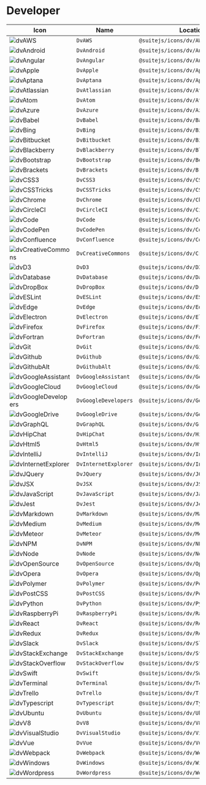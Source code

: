 # Developer

| Icon | Name | Location |
| --- | --- | --- |
| ![dvAWS](https://cdn.rawgit.com/suitejs/suitejs/master/packages/icons/svg/dv/AWS.svg) | `DvAWS` | `@suitejs/icons/dv/AWS` |
| ![dvAndroid](https://cdn.rawgit.com/suitejs/suitejs/master/packages/icons/svg/dv/Android.svg) | `DvAndroid` | `@suitejs/icons/dv/Android` |
| ![dvAngular](https://cdn.rawgit.com/suitejs/suitejs/master/packages/icons/svg/dv/Angular.svg) | `DvAngular` | `@suitejs/icons/dv/Angular` |
| ![dvApple](https://cdn.rawgit.com/suitejs/suitejs/master/packages/icons/svg/dv/Apple.svg) | `DvApple` | `@suitejs/icons/dv/Apple` |
| ![dvAptana](https://cdn.rawgit.com/suitejs/suitejs/master/packages/icons/svg/dv/Aptana.svg) | `DvAptana` | `@suitejs/icons/dv/Aptana` |
| ![dvAtlassian](https://cdn.rawgit.com/suitejs/suitejs/master/packages/icons/svg/dv/Atlassian.svg) | `DvAtlassian` | `@suitejs/icons/dv/Atlassian` |
| ![dvAtom](https://cdn.rawgit.com/suitejs/suitejs/master/packages/icons/svg/dv/Atom.svg) | `DvAtom` | `@suitejs/icons/dv/Atom` |
| ![dvAzure](https://cdn.rawgit.com/suitejs/suitejs/master/packages/icons/svg/dv/Azure.svg) | `DvAzure` | `@suitejs/icons/dv/Azure` |
| ![dvBabel](https://cdn.rawgit.com/suitejs/suitejs/master/packages/icons/svg/dv/Babel.svg) | `DvBabel` | `@suitejs/icons/dv/Babel` |
| ![dvBing](https://cdn.rawgit.com/suitejs/suitejs/master/packages/icons/svg/dv/Bing.svg) | `DvBing` | `@suitejs/icons/dv/Bing` |
| ![dvBitbucket](https://cdn.rawgit.com/suitejs/suitejs/master/packages/icons/svg/dv/Bitbucket.svg) | `DvBitbucket` | `@suitejs/icons/dv/Bitbucket` |
| ![dvBlackberry](https://cdn.rawgit.com/suitejs/suitejs/master/packages/icons/svg/dv/Blackberry.svg) | `DvBlackberry` | `@suitejs/icons/dv/Blackberry` |
| ![dvBootstrap](https://cdn.rawgit.com/suitejs/suitejs/master/packages/icons/svg/dv/Bootstrap.svg) | `DvBootstrap` | `@suitejs/icons/dv/Bootstrap` |
| ![dvBrackets](https://cdn.rawgit.com/suitejs/suitejs/master/packages/icons/svg/dv/Brackets.svg) | `DvBrackets` | `@suitejs/icons/dv/Brackets` |
| ![dvCSS3](https://cdn.rawgit.com/suitejs/suitejs/master/packages/icons/svg/dv/CSS3.svg) | `DvCSS3` | `@suitejs/icons/dv/CSS3` |
| ![dvCSSTricks](https://cdn.rawgit.com/suitejs/suitejs/master/packages/icons/svg/dv/CSSTricks.svg) | `DvCSSTricks` | `@suitejs/icons/dv/CSSTricks` |
| ![dvChrome](https://cdn.rawgit.com/suitejs/suitejs/master/packages/icons/svg/dv/Chrome.svg) | `DvChrome` | `@suitejs/icons/dv/Chrome` |
| ![dvCircleCI](https://cdn.rawgit.com/suitejs/suitejs/master/packages/icons/svg/dv/CircleCI.svg) | `DvCircleCI` | `@suitejs/icons/dv/CircleCI` |
| ![dvCode](https://cdn.rawgit.com/suitejs/suitejs/master/packages/icons/svg/dv/Code.svg) | `DvCode` | `@suitejs/icons/dv/Code` |
| ![dvCodePen](https://cdn.rawgit.com/suitejs/suitejs/master/packages/icons/svg/dv/CodePen.svg) | `DvCodePen` | `@suitejs/icons/dv/CodePen` |
| ![dvConfluence](https://cdn.rawgit.com/suitejs/suitejs/master/packages/icons/svg/dv/Confluence.svg) | `DvConfluence` | `@suitejs/icons/dv/Confluence` |
| ![dvCreativeCommons](https://cdn.rawgit.com/suitejs/suitejs/master/packages/icons/svg/dv/CreativeCommons.svg) | `DvCreativeCommons` | `@suitejs/icons/dv/CreativeCommons` |
| ![dvD3](https://cdn.rawgit.com/suitejs/suitejs/master/packages/icons/svg/dv/D3.svg) | `DvD3` | `@suitejs/icons/dv/D3` |
| ![dvDatabase](https://cdn.rawgit.com/suitejs/suitejs/master/packages/icons/svg/dv/Database.svg) | `DvDatabase` | `@suitejs/icons/dv/Database` |
| ![dvDropBox](https://cdn.rawgit.com/suitejs/suitejs/master/packages/icons/svg/dv/DropBox.svg) | `DvDropBox` | `@suitejs/icons/dv/DropBox` |
| ![dvESLint](https://cdn.rawgit.com/suitejs/suitejs/master/packages/icons/svg/dv/ESLint.svg) | `DvESLint` | `@suitejs/icons/dv/ESLint` |
| ![dvEdge](https://cdn.rawgit.com/suitejs/suitejs/master/packages/icons/svg/dv/Edge.svg) | `DvEdge` | `@suitejs/icons/dv/Edge` |
| ![dvElectron](https://cdn.rawgit.com/suitejs/suitejs/master/packages/icons/svg/dv/Electron.svg) | `DvElectron` | `@suitejs/icons/dv/Electron` |
| ![dvFirefox](https://cdn.rawgit.com/suitejs/suitejs/master/packages/icons/svg/dv/Firefox.svg) | `DvFirefox` | `@suitejs/icons/dv/Firefox` |
| ![dvFortran](https://cdn.rawgit.com/suitejs/suitejs/master/packages/icons/svg/dv/Fortran.svg) | `DvFortran` | `@suitejs/icons/dv/Fortran` |
| ![dvGit](https://cdn.rawgit.com/suitejs/suitejs/master/packages/icons/svg/dv/Git.svg) | `DvGit` | `@suitejs/icons/dv/Git` |
| ![dvGithub](https://cdn.rawgit.com/suitejs/suitejs/master/packages/icons/svg/dv/Github.svg) | `DvGithub` | `@suitejs/icons/dv/Github` |
| ![dvGithubAlt](https://cdn.rawgit.com/suitejs/suitejs/master/packages/icons/svg/dv/GithubAlt.svg) | `DvGithubAlt` | `@suitejs/icons/dv/GithubAlt` |
| ![dvGoogleAssistant](https://cdn.rawgit.com/suitejs/suitejs/master/packages/icons/svg/dv/GoogleAssistant.svg) | `DvGoogleAssistant` | `@suitejs/icons/dv/GoogleAssistant` |
| ![dvGoogleCloud](https://cdn.rawgit.com/suitejs/suitejs/master/packages/icons/svg/dv/GoogleCloud.svg) | `DvGoogleCloud` | `@suitejs/icons/dv/GoogleCloud` |
| ![dvGoogleDevelopers](https://cdn.rawgit.com/suitejs/suitejs/master/packages/icons/svg/dv/GoogleDevelopers.svg) | `DvGoogleDevelopers` | `@suitejs/icons/dv/GoogleDevelopers` |
| ![dvGoogleDrive](https://cdn.rawgit.com/suitejs/suitejs/master/packages/icons/svg/dv/GoogleDrive.svg) | `DvGoogleDrive` | `@suitejs/icons/dv/GoogleDrive` |
| ![dvGraphQL](https://cdn.rawgit.com/suitejs/suitejs/master/packages/icons/svg/dv/GraphQL.svg) | `DvGraphQL` | `@suitejs/icons/dv/GraphQL` |
| ![dvHipChat](https://cdn.rawgit.com/suitejs/suitejs/master/packages/icons/svg/dv/HipChat.svg) | `DvHipChat` | `@suitejs/icons/dv/HipChat` |
| ![dvHtml5](https://cdn.rawgit.com/suitejs/suitejs/master/packages/icons/svg/dv/Html5.svg) | `DvHtml5` | `@suitejs/icons/dv/Html5` |
| ![dvIntelliJ](https://cdn.rawgit.com/suitejs/suitejs/master/packages/icons/svg/dv/IntelliJ.svg) | `DvIntelliJ` | `@suitejs/icons/dv/IntelliJ` |
| ![dvInternetExplorer](https://cdn.rawgit.com/suitejs/suitejs/master/packages/icons/svg/dv/InternetExplorer.svg) | `DvInternetExplorer` | `@suitejs/icons/dv/InternetExplorer` |
| ![dvJQuery](https://cdn.rawgit.com/suitejs/suitejs/master/packages/icons/svg/dv/JQuery.svg) | `DvJQuery` | `@suitejs/icons/dv/JQuery` |
| ![dvJSX](https://cdn.rawgit.com/suitejs/suitejs/master/packages/icons/svg/dv/JSX.svg) | `DvJSX` | `@suitejs/icons/dv/JSX` |
| ![dvJavaScript](https://cdn.rawgit.com/suitejs/suitejs/master/packages/icons/svg/dv/JavaScript.svg) | `DvJavaScript` | `@suitejs/icons/dv/JavaScript` |
| ![dvJest](https://cdn.rawgit.com/suitejs/suitejs/master/packages/icons/svg/dv/Jest.svg) | `DvJest` | `@suitejs/icons/dv/Jest` |
| ![dvMarkdown](https://cdn.rawgit.com/suitejs/suitejs/master/packages/icons/svg/dv/Markdown.svg) | `DvMarkdown` | `@suitejs/icons/dv/Markdown` |
| ![dvMedium](https://cdn.rawgit.com/suitejs/suitejs/master/packages/icons/svg/dv/Medium.svg) | `DvMedium` | `@suitejs/icons/dv/Medium` |
| ![dvMeteor](https://cdn.rawgit.com/suitejs/suitejs/master/packages/icons/svg/dv/Meteor.svg) | `DvMeteor` | `@suitejs/icons/dv/Meteor` |
| ![dvNPM](https://cdn.rawgit.com/suitejs/suitejs/master/packages/icons/svg/dv/NPM.svg) | `DvNPM` | `@suitejs/icons/dv/NPM` |
| ![dvNode](https://cdn.rawgit.com/suitejs/suitejs/master/packages/icons/svg/dv/Node.svg) | `DvNode` | `@suitejs/icons/dv/Node` |
| ![dvOpenSource](https://cdn.rawgit.com/suitejs/suitejs/master/packages/icons/svg/dv/OpenSource.svg) | `DvOpenSource` | `@suitejs/icons/dv/OpenSource` |
| ![dvOpera](https://cdn.rawgit.com/suitejs/suitejs/master/packages/icons/svg/dv/Opera.svg) | `DvOpera` | `@suitejs/icons/dv/Opera` |
| ![dvPolymer](https://cdn.rawgit.com/suitejs/suitejs/master/packages/icons/svg/dv/Polymer.svg) | `DvPolymer` | `@suitejs/icons/dv/Polymer` |
| ![dvPostCSS](https://cdn.rawgit.com/suitejs/suitejs/master/packages/icons/svg/dv/PostCSS.svg) | `DvPostCSS` | `@suitejs/icons/dv/PostCSS` |
| ![dvPython](https://cdn.rawgit.com/suitejs/suitejs/master/packages/icons/svg/dv/Python.svg) | `DvPython` | `@suitejs/icons/dv/Python` |
| ![dvRaspberryPi](https://cdn.rawgit.com/suitejs/suitejs/master/packages/icons/svg/dv/RaspberryPi.svg) | `DvRaspberryPi` | `@suitejs/icons/dv/RaspberryPi` |
| ![dvReact](https://cdn.rawgit.com/suitejs/suitejs/master/packages/icons/svg/dv/React.svg) | `DvReact` | `@suitejs/icons/dv/React` |
| ![dvRedux](https://cdn.rawgit.com/suitejs/suitejs/master/packages/icons/svg/dv/Redux.svg) | `DvRedux` | `@suitejs/icons/dv/Redux` |
| ![dvSlack](https://cdn.rawgit.com/suitejs/suitejs/master/packages/icons/svg/dv/Slack.svg) | `DvSlack` | `@suitejs/icons/dv/Slack` |
| ![dvStackExchange](https://cdn.rawgit.com/suitejs/suitejs/master/packages/icons/svg/dv/StackExchange.svg) | `DvStackExchange` | `@suitejs/icons/dv/StackExchange` |
| ![dvStackOverflow](https://cdn.rawgit.com/suitejs/suitejs/master/packages/icons/svg/dv/StackOverflow.svg) | `DvStackOverflow` | `@suitejs/icons/dv/StackOverflow` |
| ![dvSwift](https://cdn.rawgit.com/suitejs/suitejs/master/packages/icons/svg/dv/Swift.svg) | `DvSwift` | `@suitejs/icons/dv/Swift` |
| ![dvTerminal](https://cdn.rawgit.com/suitejs/suitejs/master/packages/icons/svg/dv/Terminal.svg) | `DvTerminal` | `@suitejs/icons/dv/Terminal` |
| ![dvTrello](https://cdn.rawgit.com/suitejs/suitejs/master/packages/icons/svg/dv/Trello.svg) | `DvTrello` | `@suitejs/icons/dv/Trello` |
| ![dvTypescript](https://cdn.rawgit.com/suitejs/suitejs/master/packages/icons/svg/dv/Typescript.svg) | `DvTypescript` | `@suitejs/icons/dv/Typescript` |
| ![dvUbuntu](https://cdn.rawgit.com/suitejs/suitejs/master/packages/icons/svg/dv/Ubuntu.svg) | `DvUbuntu` | `@suitejs/icons/dv/Ubuntu` |
| ![dvV8](https://cdn.rawgit.com/suitejs/suitejs/master/packages/icons/svg/dv/V8.svg) | `DvV8` | `@suitejs/icons/dv/V8` |
| ![dvVisualStudio](https://cdn.rawgit.com/suitejs/suitejs/master/packages/icons/svg/dv/VisualStudio.svg) | `DvVisualStudio` | `@suitejs/icons/dv/VisualStudio` |
| ![dvVue](https://cdn.rawgit.com/suitejs/suitejs/master/packages/icons/svg/dv/Vue.svg) | `DvVue` | `@suitejs/icons/dv/Vue` |
| ![dvWebpack](https://cdn.rawgit.com/suitejs/suitejs/master/packages/icons/svg/dv/Webpack.svg) | `DvWebpack` | `@suitejs/icons/dv/Webpack` |
| ![dvWindows](https://cdn.rawgit.com/suitejs/suitejs/master/packages/icons/svg/dv/Windows.svg) | `DvWindows` | `@suitejs/icons/dv/Windows` |
| ![dvWordpress](https://cdn.rawgit.com/suitejs/suitejs/master/packages/icons/svg/dv/Wordpress.svg) | `DvWordpress` | `@suitejs/icons/dv/Wordpress` |